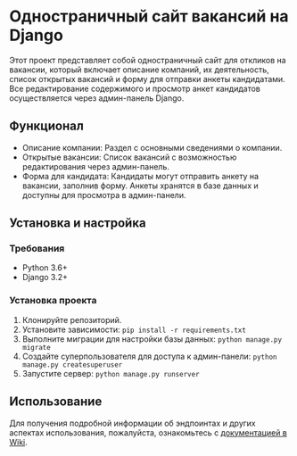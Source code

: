 # Одностраничный сайт вакансий на Django
Этот проект представляет собой одностраничный сайт для откликов на вакансии, который включает описание компаний, их деятельность, список открытых вакансий и форму для отправки анкеты кандидатами. Все редактирование содержимого и просмотр анкет кандидатов осуществляется через админ-панель Django.

## Функционал
- Описание компании: Раздел с основными сведениями о компании.
- Открытые вакансии: Список вакансий с возможностью редактирования через админ-панель.
- Форма для кандидата: Кандидаты могут отправить анкету на вакансии, заполнив форму. Анкеты хранятся в базе данных и доступны для просмотра в админ-панели.

## Установка и настройка
### Требования
- Python 3.6+
- Django 3.2+

### Установка проекта
1. Клонируйте репозиторий.
2. Установите зависимости: `pip install -r requirements.txt`
4. Выполните миграции для настройки базы данных: `python manage.py migrate`
5. Создайте суперпользователя для доступа к админ-панели: `python manage.py createsuperuser`
6. Запустите сервер: `python manage.py runserver`

## Использование
Для получения подробной информации об эндпоинтах и других аспектах использования, пожалуйста, ознакомьтесь с [документацией в Wiki](https://github.com/Misha-creato/django_hr/wiki).

